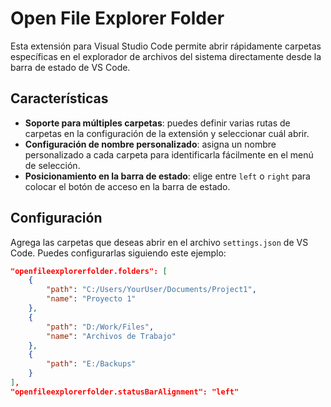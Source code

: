 # Open File Explorer Folder

Esta extensión para Visual Studio Code permite abrir rápidamente carpetas específicas en el explorador de archivos del sistema directamente desde la barra de estado de VS Code.

## Características

- **Soporte para múltiples carpetas**: puedes definir varias rutas de carpetas en la configuración de la extensión y seleccionar cuál abrir.
- **Configuración de nombre personalizado**: asigna un nombre personalizado a cada carpeta para identificarla fácilmente en el menú de selección.
- **Posicionamiento en la barra de estado**: elige entre `left` o `right` para colocar el botón de acceso en la barra de estado.

## Configuración

Agrega las carpetas que deseas abrir en el archivo `settings.json` de VS Code. Puedes configurarlas siguiendo este ejemplo:

```json
"openfileexplorerfolder.folders": [
    {
        "path": "C:/Users/YourUser/Documents/Project1",
        "name": "Proyecto 1"
    },
    {
        "path": "D:/Work/Files",
        "name": "Archivos de Trabajo"
    },
    {
        "path": "E:/Backups"
    }
],
"openfileexplorerfolder.statusBarAlignment": "left"
